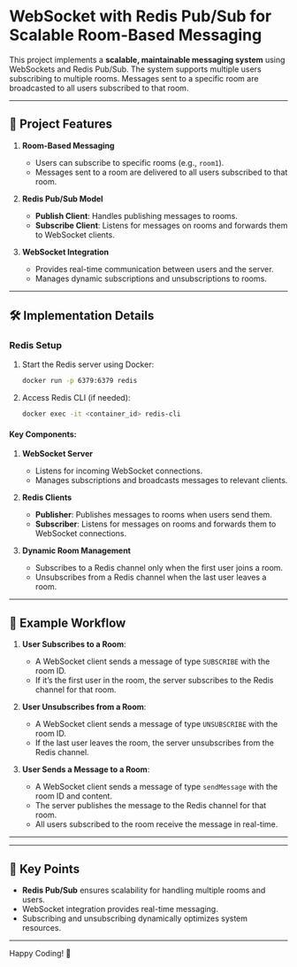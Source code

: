 # WebSocket with Redis Pub/Sub for Scalable Room-Based Messaging

This project implements a **scalable, maintainable messaging system** using WebSockets and Redis Pub/Sub. The system supports multiple users subscribing to multiple rooms. Messages sent to a specific room are broadcasted to all users subscribed to that room.

---

## 🚀 Project Features

1. **Room-Based Messaging**  
   - Users can subscribe to specific rooms (e.g., `room1`).  
   - Messages sent to a room are delivered to all users subscribed to that room.  

2. **Redis Pub/Sub Model**  
   - **Publish Client**: Handles publishing messages to rooms.  
   - **Subscribe Client**: Listens for messages on rooms and forwards them to WebSocket clients.  

3. **WebSocket Integration**  
   - Provides real-time communication between users and the server.  
   - Manages dynamic subscriptions and unsubscriptions to rooms.  

---

## 🛠️ Implementation Details

### Redis Setup

1. Start the Redis server using Docker:  
   ```bash
   docker run -p 6379:6379 redis
   ```  

2. Access Redis CLI (if needed):  
   ```bash
   docker exec -it <container_id> redis-cli
   ```  


#### Key Components:

1. **WebSocket Server**  
   - Listens for incoming WebSocket connections.  
   - Manages subscriptions and broadcasts messages to relevant clients.  

2. **Redis Clients**  
   - **Publisher**: Publishes messages to rooms when users send them.  
   - **Subscriber**: Listens for messages on rooms and forwards them to WebSocket connections.  

3. **Dynamic Room Management**  
   - Subscribes to a Redis channel only when the first user joins a room.  
   - Unsubscribes from a Redis channel when the last user leaves a room.  

---

## 📅 Example Workflow

1. **User Subscribes to a Room**:  
   - A WebSocket client sends a message of type `SUBSCRIBE` with the room ID.  
   - If it’s the first user in the room, the server subscribes to the Redis channel for that room.  

2. **User Unsubscribes from a Room**:  
   - A WebSocket client sends a message of type `UNSUBSCRIBE` with the room ID.  
   - If the last user leaves the room, the server unsubscribes from the Redis channel.  

3. **User Sends a Message to a Room**:  
   - A WebSocket client sends a message of type `sendMessage` with the room ID and content.  
   - The server publishes the message to the Redis channel for that room.  
   - All users subscribed to the room receive the message in real-time.

---

---

## 🔧 Key Points
- **Redis Pub/Sub** ensures scalability for handling multiple rooms and users.
- WebSocket integration provides real-time messaging.
- Subscribing and unsubscribing dynamically optimizes system resources.

---

Happy Coding! 🌟

